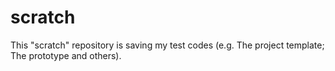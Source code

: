 # scratch

This "scratch" repository is saving my test codes  (e.g. The project template; The prototype and others).


